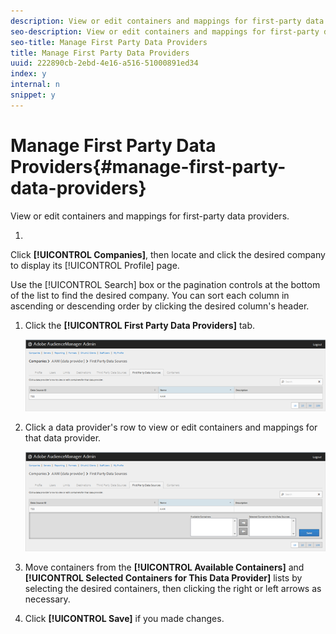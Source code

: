 ```yaml
---
description: View or edit containers and mappings for first-party data providers.
seo-description: View or edit containers and mappings for first-party data providers.
seo-title: Manage First Party Data Providers
title: Manage First Party Data Providers
uuid: 222890cb-2ebd-4e16-a516-51000891ed34
index: y
internal: n
snippet: y
---
```


# Manage First Party Data Providers{#manage-first-party-data-providers}

View or edit containers and mappings for first-party data providers.

1. 

   <!-- 

t_first_party_providers.xml

 -->

   Click **[!UICONTROL Companies]**, then locate and click the desired company to display its [!UICONTROL Profile] page.

   Use the [!UICONTROL Search] box or the pagination controls at the bottom of the list to find the desired company. You can sort each column in ascending or descending order by clicking the desired column's header. 
1. Click the **[!UICONTROL First Party Data Providers]** tab.

   ![](assets/first_party_providers.png)

1. Click a data provider's row to view or edit containers and mappings for that data provider.

   ![Step Result](assets/first_party_providers_edit.png)

1. Move containers from the **[!UICONTROL Available Containers]** and **[!UICONTROL Selected Containers for This Data Provider]** lists by selecting the desired containers, then clicking the right or left arrows as necessary.
1. Click **[!UICONTROL Save]** if you made changes.
